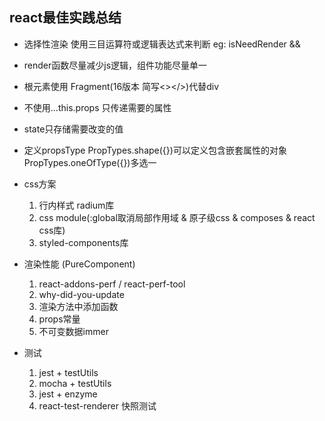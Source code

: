 ## react最佳实践总结

+ 选择性渲染 使用三目运算符或逻辑表达式来判断 eg: isNeedRender && <Com />
+ render函数尽量减少js逻辑，组件功能尽量单一
+ 根元素使用 Fragment(16版本 简写<></>)代替div
+ 不使用...this.props 只传递需要的属性
+ state只存储需要改变的值
+ 定义propsType  PropTypes.shape({})可以定义包含嵌套属性的对象 PropTypes.oneOfType({})多选一

+ css方案  
  1. 行内样式 radium库
  2. css module(:global取消局部作用域 & 原子级css & composes & react css库)
  3. styled-components库

+ 渲染性能 (PureComponent)
  1. react-addons-perf / react-perf-tool
  2. why-did-you-update
  3. 渲染方法中添加函数
  4. props常量
  5. 不可变数据immer

+ 测试
  1. jest + testUtils
  2. mocha + testUtils
  3. jest + enzyme
  4. react-test-renderer 快照测试